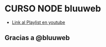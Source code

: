 # CURSO NODE bluuweb

- [Link al Playlist en youtube](https://www.youtube.com/playlist?list=PLPl81lqbj-4KmEokV2b5tRtpBVgEVm0Nz)

## Gracias a @bluuweb